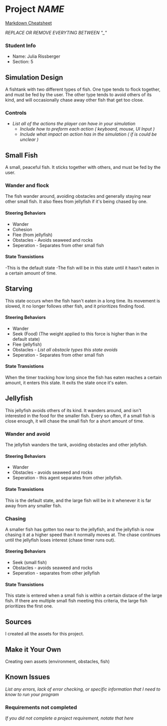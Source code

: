 # Project _NAME_

[Markdown Cheatsheet](https://github.com/adam-p/markdown-here/wiki/Markdown-Here-Cheatsheet)

_REPLACE OR REMOVE EVERYTING BETWEEN "\_"_

### Student Info

-   Name: Julia Rissberger
-   Section: 5

## Simulation Design
A fishtank with two different types of fish. One type tends to flock together, and must be fed by the user. The other type tends to avoid
others of its kind, and will occasionally chase away other fish that get too close.

### Controls

-   _List all of the actions the player can have in your simulation_
    -   _Include how to preform each action ( keyboard, mouse, UI Input )_
    -   _Include what impact an action has in the simulation ( if is could be unclear )_

## Small Fish

A small, peaceful fish. It sticks together with others, and must be 
fed by the user.

### Wander and flock
The fish wander around, avoiding obstacles and generally staying near other small fish. It also flees from jellyfish if
it's being chased by one.

#### Steering Behaviors

- Wander
- Cohesion
- Flee (from jellyfish)
- Obstacles - Avoids seaweed and rocks
- Seperation - Separates from other small fish
   
#### State Transistions

-This is the default state
-The fish will be in this state until it hasn't eaten in a 
certain amount of time.
   
## Starving

This state occurs when the fish hasn't eaten in a long time. 
Its movement is slowed, it no longer follows other fish, and 
it prioritizes finding food.

#### Steering Behaviors

- Wander
- Seek (Food) (The weight applied to this force is higher than in the default state)
- Flee (jellyfish)
- Obstacles - _List all obstacle types this state avoids_
- Seperation - Separates from other small fish
   
#### State Transistions
When the timer tracking how long since the fish has eaten reaches a certain amount, it enters this state. 
It exits the state once it's eaten.

## Jellyfish
This jellyfish avoids others of its kind. It wanders around, and isn't interested in the 
food for the smaller fish. Every so often, if a small fish is close enough, it will chase 
the small fish for a short amount of time.

### Wander and avoid
The jellyfish wanders the tank, avoiding obstacles and other jellyfish.

#### Steering Behaviors

- Wander
- Obstacles - avoids seaweed and rocks
- Seperation - this agent separates from other jellyfish.
   
#### State Transistions
This is the default state, and the large fish will be in it whenever it is far away from 
any smaller fish.
   
### Chasing
A smaller fish has gotten too near to the jellyfish, and the jellyfish is 
now chasing it at a higher speed than it normally moves at. The chase continues until the 
jellyfish loses interest (chase timer runs out).

#### Steering Behaviors

- Seek (small fish)
- Obstacles - avoids seaweed and rocks
- Seperation - separates from other jellyfish
   
#### State Transistions
This state is entered when a small fish is within a certain distace of the large fish.
If there are multiple small fish meeting this criteria, the large fish prioritizes the first one.

## Sources
I created all the assets for this project.

## Make it Your Own
Creating own assets (environment, obstacles, fish)

## Known Issues

_List any errors, lack of error checking, or specific information that I need to know to run your program_

### Requirements not completed

_If you did not complete a project requirement, notate that here_

